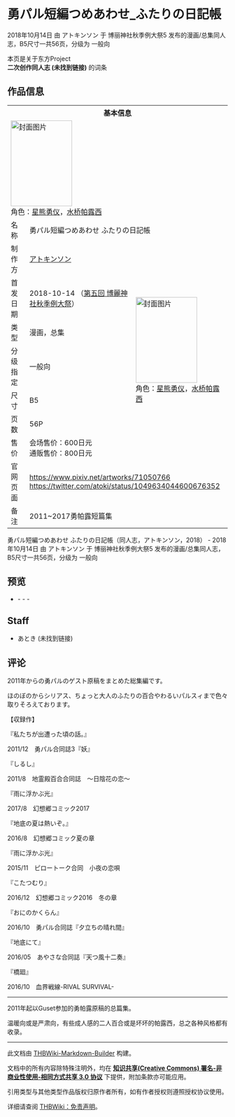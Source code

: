 # 勇パル短編つめあわせ_ふたりの日記帳

<!-- source html: G:\repos\THBWiki-Markdown-Builder\THBWikiMarkdown\Temp\main\8\8d\ns0%3A%E5%8B%87%E3%83%91%E3%83%AB%E7%9F%AD%E7%B7%A8%E3%81%A4%E3%82%81%E3%81%82%E3%82%8F%E3%81%9B_%E3%81%B5%E3%81%9F%E3%82%8A%E3%81%AE%E6%97%A5%E8%A8%98%E5%B8%B3.html -->

2018年10月14日 由 アトキンソン 于 博丽神社秋季例大祭5 发布的漫画/总集同人志，B5尺寸一共56页，分级为 一般向

本页是关于东方Project  
 **二次创作同人志 (未找到链接)** 的词条

## 作品信息

<table><tbody><tr><th colspan="3">基本信息</th></tr><tr><td class="cover-artwork-mobile" colspan="2"><a href="./文件-勇パル短編つめあわせ_ふたりの日記帳封面.jpg.md" class="image" title="封面图片"><img alt="封面图片" src="https://upload.thwiki.cc/thumb/6/69/%E5%8B%87%E3%83%91%E3%83%AB%E7%9F%AD%E7%B7%A8%E3%81%A4%E3%82%81%E3%81%82%E3%82%8F%E3%81%9B_%E3%81%B5%E3%81%9F%E3%82%8A%E3%81%AE%E6%97%A5%E8%A8%98%E5%B8%B3%E5%B0%81%E9%9D%A2.jpg/140px-%E5%8B%87%E3%83%91%E3%83%AB%E7%9F%AD%E7%B7%A8%E3%81%A4%E3%82%81%E3%81%82%E3%82%8F%E3%81%9B_%E3%81%B5%E3%81%9F%E3%82%8A%E3%81%AE%E6%97%A5%E8%A8%98%E5%B8%B3%E5%B0%81%E9%9D%A2.jpg" decoding="async" loading="lazy" width="140" height="196" srcset="https://upload.thwiki.cc/thumb/6/69/%E5%8B%87%E3%83%91%E3%83%AB%E7%9F%AD%E7%B7%A8%E3%81%A4%E3%82%81%E3%81%82%E3%82%8F%E3%81%9B_%E3%81%B5%E3%81%9F%E3%82%8A%E3%81%AE%E6%97%A5%E8%A8%98%E5%B8%B3%E5%B0%81%E9%9D%A2.jpg/210px-%E5%8B%87%E3%83%91%E3%83%AB%E7%9F%AD%E7%B7%A8%E3%81%A4%E3%82%81%E3%81%82%E3%82%8F%E3%81%9B_%E3%81%B5%E3%81%9F%E3%82%8A%E3%81%AE%E6%97%A5%E8%A8%98%E5%B8%B3%E5%B0%81%E9%9D%A2.jpg 1.5x, https://upload.thwiki.cc/thumb/6/69/%E5%8B%87%E3%83%91%E3%83%AB%E7%9F%AD%E7%B7%A8%E3%81%A4%E3%82%81%E3%81%82%E3%82%8F%E3%81%9B_%E3%81%B5%E3%81%9F%E3%82%8A%E3%81%AE%E6%97%A5%E8%A8%98%E5%B8%B3%E5%B0%81%E9%9D%A2.jpg/281px-%E5%8B%87%E3%83%91%E3%83%AB%E7%9F%AD%E7%B7%A8%E3%81%A4%E3%82%81%E3%81%82%E3%82%8F%E3%81%9B_%E3%81%B5%E3%81%9F%E3%82%8A%E3%81%AE%E6%97%A5%E8%A8%98%E5%B8%B3%E5%B0%81%E9%9D%A2.jpg 2x" data-file-width="1694" data-file-height="2365"></a><div class="cover-char">角色：<a href="./星熊勇仪.md" title="星熊勇仪">星熊勇仪</a>，<a href="./水桥帕露西.md" title="水桥帕露西">水桥帕露西</a></div></td>
</tr><tr><td class="label">名称</td><td colspan="2"> 勇パル短編つめあわせ ふたりの日記帳 </td></tr><tr><td class="label">制作方</td><td><a href="./アトキンソン.md" title="アトキンソン">アトキンソン</a></td><td class="cover-artwork" rowspan="7" style="min-width:196px;"><a href="./文件-勇パル短編つめあわせ_ふたりの日記帳封面.jpg.md" class="image" title="封面图片"><img alt="封面图片" src="https://upload.thwiki.cc/thumb/6/69/%E5%8B%87%E3%83%91%E3%83%AB%E7%9F%AD%E7%B7%A8%E3%81%A4%E3%82%81%E3%81%82%E3%82%8F%E3%81%9B_%E3%81%B5%E3%81%9F%E3%82%8A%E3%81%AE%E6%97%A5%E8%A8%98%E5%B8%B3%E5%B0%81%E9%9D%A2.jpg/140px-%E5%8B%87%E3%83%91%E3%83%AB%E7%9F%AD%E7%B7%A8%E3%81%A4%E3%82%81%E3%81%82%E3%82%8F%E3%81%9B_%E3%81%B5%E3%81%9F%E3%82%8A%E3%81%AE%E6%97%A5%E8%A8%98%E5%B8%B3%E5%B0%81%E9%9D%A2.jpg" decoding="async" loading="lazy" width="140" height="196" srcset="https://upload.thwiki.cc/thumb/6/69/%E5%8B%87%E3%83%91%E3%83%AB%E7%9F%AD%E7%B7%A8%E3%81%A4%E3%82%81%E3%81%82%E3%82%8F%E3%81%9B_%E3%81%B5%E3%81%9F%E3%82%8A%E3%81%AE%E6%97%A5%E8%A8%98%E5%B8%B3%E5%B0%81%E9%9D%A2.jpg/210px-%E5%8B%87%E3%83%91%E3%83%AB%E7%9F%AD%E7%B7%A8%E3%81%A4%E3%82%81%E3%81%82%E3%82%8F%E3%81%9B_%E3%81%B5%E3%81%9F%E3%82%8A%E3%81%AE%E6%97%A5%E8%A8%98%E5%B8%B3%E5%B0%81%E9%9D%A2.jpg 1.5x, https://upload.thwiki.cc/thumb/6/69/%E5%8B%87%E3%83%91%E3%83%AB%E7%9F%AD%E7%B7%A8%E3%81%A4%E3%82%81%E3%81%82%E3%82%8F%E3%81%9B_%E3%81%B5%E3%81%9F%E3%82%8A%E3%81%AE%E6%97%A5%E8%A8%98%E5%B8%B3%E5%B0%81%E9%9D%A2.jpg/281px-%E5%8B%87%E3%83%91%E3%83%AB%E7%9F%AD%E7%B7%A8%E3%81%A4%E3%82%81%E3%81%82%E3%82%8F%E3%81%9B_%E3%81%B5%E3%81%9F%E3%82%8A%E3%81%AE%E6%97%A5%E8%A8%98%E5%B8%B3%E5%B0%81%E9%9D%A2.jpg 2x" data-file-width="1694" data-file-height="2365"></a><div class="cover-char">角色：<a href="./星熊勇仪.md" title="星熊勇仪">星熊勇仪</a>，<a href="./水桥帕露西.md" title="水桥帕露西">水桥帕露西</a></div></td>
</tr><tr><td class="label">首发日期</td><td>2018-10-14&#160;（<a href="/展会作品列表?e=%E5%8D%9A%E4%B8%BD%E7%A5%9E%E7%A4%BE%E7%A7%8B%E5%AD%A3%E4%BE%8B%E5%A4%A7%E7%A5%AD%235">第五回 博麗神社秋季例大祭</a>）</td></tr><tr><td class="label">类型</td><td>漫画，总集</td></tr><tr><td class="label">分级指定</td><td>一般向</td></tr><tr><td class="label">尺寸</td><td>B5</td></tr><tr><td class="label">页数</td><td>56P</td></tr><tr><td class="label">售价</td><td>会场售价：600日元<br>通贩售价：800日元</td></tr>
<tr><td class="label">官网页面</td><td colspan="2"><a rel="nofollow" class="external free" href="https://www.pixiv.net/artworks/71050766">https://www.pixiv.net/artworks/71050766</a><br><a rel="nofollow" class="external free" href="https://twitter.com/atoki/status/1049634044600676352">https://twitter.com/atoki/status/1049634044600676352</a></td></tr><tr><td class="label">备注</td><td colspan="2">2011~2017勇帕露短篇集</td></tr></tbody></table>

勇パル短編つめあわせ ふたりの日記帳（同人志，アトキンソン，2018） - 2018年10月14日 由 アトキンソン 于 博丽神社秋季例大祭5 发布的漫画/总集同人志，B5尺寸一共56页，分级为 一般向

## 预览
- [](./文件-勇パル短編つめあわせ_ふたりの日記帳预览图1.jpg.md)- [](./文件-勇パル短編つめあわせ_ふたりの日記帳预览图2.jpg.md)- [](./文件-勇パル短編つめあわせ_ふたりの日記帳预览图3.jpg.md)- [](./文件-勇パル短編つめあわせ_ふたりの日記帳预览图4.jpg.md)


## Staff
- あとき (未找到链接)


## 评论

  
2011年からの勇パルのゲスト原稿をまとめた総集編です。  

ほのぼのからシリアス、ちょっと大人のふたりの百合やわるいパルスィまで色々取りそろえております。  

【収録作】  

『私たちが出遭った頃の話。』　  

2011/12　勇パル合同誌3『妖』  

『しるし』　  

2011/8　地霊殿百合合同誌　～日陰花の恋～  

『雨に浮かぶ光』　  

2017/8　幻想郷コミック2017  

『地底の夏は熱いぞ。』　  

2016/8　幻想郷コミック夏の章  

『雨に浮かぶ光』　  

2015/11　ピロートーク合同　小夜の恋唄  

『こたつむり』　  

2016/12　幻想郷コミック2016　冬の章  

『おにのかくらん』　  

2016/10　勇パル合同誌『夕立ちの晴れ間』  

『地底にて』　  

2016/05　あやさな合同誌『天つ風十二奏』  

『橋廻』　  

2016/10　血界戦線-RIVAL SURVIVAL-  

  

___

  
2011年起以Guset参加的勇帕露原稿的总篇集。  

温暖向或是严肃向，有些成人感的二人百合或是坏坏的帕露西，总之各种风格都有收录。
  







---

此文档由 [THBWiki-Markdown-Builder](https://github.com/Delsin-Yu/THBWiki-Markdown-Builder) 构建。

文档中的所有内容除特殊注明外，均在 [**知识共享(Creative Commons) 署名-非商业性使用-相同方式共享 3.0 协议**](https://creativecommons.org/licenses/by-sa/3.0/deed.zh-hans) 下提供，附加条款亦可能应用。

引用类型与其他类型作品版权归原作者所有，如有作者授权则遵照授权协议使用。

详细请查阅 [THBWiki：免责声明](https://thbwiki.cc/THBWiki:%E5%85%8D%E8%B4%A3%E5%A3%B0%E6%98%8E)。

